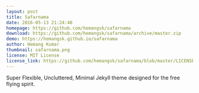 ```yaml
---
layout: post
title: Safarnama
date: 2016-05-13 21:24:48
homepage: https://github.com/hemangsk/safarnama
download: https://github.com/hemangsk/safarnama/archive/master.zip
demo: https://hemangsk.github.io/safarnama
author: Hemang Kumar
thumbnail: safarnama.png
license: MIT License
license_link: https://github.com/hemangsk/safarnama/blob/master/LICENSE.md
---
```


Super Flexible, Uncluttered, Minimal Jekyll theme designed for the free flying spirit.
